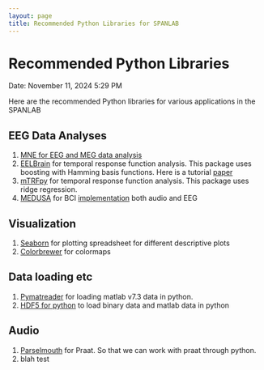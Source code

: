 ```yaml
---
layout: page
title: Recommended Python Libraries for SPANLAB
---
```




# Recommended Python Libraries

Date: November 11, 2024 5:29 PM

Here are the recommended Python libraries for various applications in the SPANLAB

## EEG Data Analyses

1. [MNE for EEG and MEG data analysis](https://mne.tools/stable/index.html) 
2. [EELBrain](https://www.h5py.org/) for temporal response function analysis. This package uses boosting with Hamming basis functions. Here is a tutorial [paper](https://elifesciences.org/articles/85012)
3. [mTRFpy](https://github.com/powerfulbean/mTRFpy) for temporal response function analysis. This package uses ridge regression. 
4. [MEDUSA](https://docs.medusabci.com/platform/v2024/getstarted.php) for BCI [implementation](https://www.notion.so/Recommended-Python-Libraries-07e989242dec447590c1cdba139c97e1?pvs=21) both audio and EEG

## Visualization

1. [Seaborn](https://www.notion.so/Recommended-Python-Libraries-07e989242dec447590c1cdba139c97e1?pvs=21) for plotting spreadsheet for different descriptive plots
2. [Colorbrewer](https://github.com/dsc/colorbrewer-python) for colormaps

## Data loading etc

1. [Pymatreader](https://pypi.org/project/pymatreader/) for loading matlab v7.3 data in python. 
2. [HDF5 for python](https://www.h5py.org/) to load binary data and matlab data in python

## Audio

1. [Parselmouth](https://parselmouth.readthedocs.io/en/stable/) for Praat. So that we can work with praat through python.
2. blah test 
